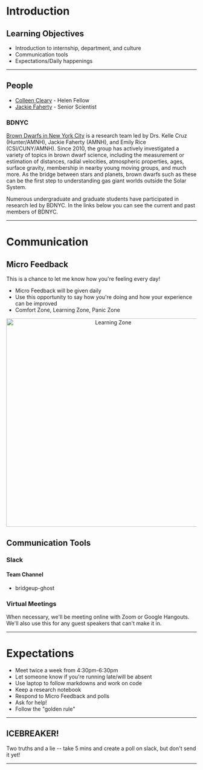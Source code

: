 # Introduction

## Learning Objectives

- Introduction to internship, department, and culture
- Communication tools
- Expectations/Daily happenings

<hr>

## People

- [Colleen Cleary](https://colleencleary.github.io/) - Helen Fellow
- [Jackie Faherty](http://www.jackiefaherty.com/) - Senior Scientist


### BDNYC

[Brown Dwarfs in New York City](http://www.bdnyc.org/) is a research team led by Drs. Kelle Cruz (Hunter/AMNH), Jackie Faherty (AMNH), and Emily Rice (CSI/CUNY/AMNH). Since 2010, the group has actively investigated a variety of topics in brown dwarf science, including the measurement or estimation of distances, radial velocities, atmospheric properties, ages, surface gravity, membership in nearby young moving groups, and much more. As the bridge between stars and planets, brown dwarfs such as these can be the first step to understanding gas giant worlds outside the Solar System.

Numerous undergraduate and graduate students have participated in research led by BDNYC. In the links below you can see the current and past members of BDNYC.

<hr>

# Communication

## Micro Feedback

This is a chance to let me know how you're feeling every day!

- Micro Feedback will be given daily
- Use this opportunity to say how you're doing and how your experience can be improved
- Comfort Zone, Learning Zone, Panic Zone


<p align="center">
  <img src="http://theagilepirate.net/wp-content/uploads/Learning.jpg" width="550px" alt="Learning Zone">
</p>


## Communication Tools

### Slack

#### Team Channel

 - bridgeup-ghost


### Virtual Meetings

When necessary, we'll be meeting online with Zoom or Google Hangouts. We'll also use this for any guest speakers that can't make it in.

<hr>

# Expectations
 - Meet twice a week from 4:30pm-6:30pm
 - Let someone know if you're running late/will be absent
 - Use laptop to follow markdowns and work on code
 - Keep a research notebook
 - Respond to Micro Feedback and polls
 - Ask for help!
 - Follow the "golden rule"


 <hr>

## ICEBREAKER!

Two truths and a lie -- take 5 mins and create a poll on slack, but don't send it yet!


<hr>
